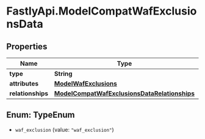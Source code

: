 # FastlyApi.ModelCompatWafExclusionsData

## Properties

Name | Type | Description | Notes
------------ | ------------- | ------------- | -------------
**type** | **String** |  | [optional] 
**attributes** | [**ModelWafExclusions**](ModelWafExclusions.md) |  | [optional] 
**relationships** | [**ModelCompatWafExclusionsDataRelationships**](ModelCompatWafExclusionsDataRelationships.md) |  | [optional] 



## Enum: TypeEnum


* `waf_exclusion` (value: `"waf_exclusion"`)




